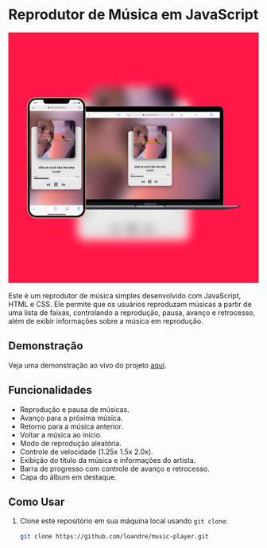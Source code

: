 # Reprodutor de Música em JavaScript

![Captura de Tela](./assets/music-mockup.png)

Este é um reprodutor de música simples desenvolvido com JavaScript, HTML e CSS. Ele permite que os usuários reproduzam músicas a partir de uma lista de faixas, controlando a reprodução, pausa, avanço e retrocesso, além de exibir informações sobre a música em reprodução.

## Demonstração

Veja uma demonstração ao vivo do projeto [aqui](http://musica.loandre.com).

## Funcionalidades

- Reprodução e pausa de músicas.
- Avanço para a próxima música.
- Retorno para a música anterior.
- Voltar a música ao início.
- Modo de reprodução aleatória.
- Controle de velocidade (1.25x 1.5x 2.0x). 
- Exibição do título da música e informações do artista.
- Barra de progresso com controle de avanço e retrocesso.
- Capa do álbum em destaque.

## Como Usar

1. Clone este repositório em sua máquina local usando `git clone`:

   ```bash
   git clone https://github.com/loandre/music-player.git
